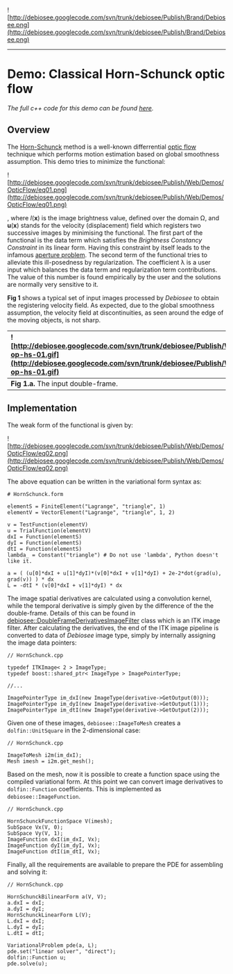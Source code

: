 ![http://debiosee.googlecode.com/svn/trunk/debiosee/Publish/Brand/Debiosee.png](http://debiosee.googlecode.com/svn/trunk/debiosee/Publish/Brand/Debiosee.png)

---


# Demo: Classical Horn-Schunck optic flow #

_The full c++ code for this demo can be found [here](http://code.google.com/p/debiosee/source/browse/trunk/debiosee/Demos/optic-flow/)._

## Overview ##
The [Horn-Schunck](http://en.wikipedia.org/wiki/Horn%E2%80%93Schunck_method) method is a well-known differrential [optic flow](http://en.wikipedia.org/wiki/Optical_Flow) technique which performs motion estimation based on global smoothness assumption. This demo tries to minimize the functional:

![http://debiosee.googlecode.com/svn/trunk/debiosee/Publish/Web/Demos/OpticFlow/eq01.png](http://debiosee.googlecode.com/svn/trunk/debiosee/Publish/Web/Demos/OpticFlow/eq01.png)

, where _I_(**x**) is the image brightness value, defined over the domain Ω, and **u**(**x**) stands for the velocity (displacement) field which registers two successive images by minimising the functional. The first part of the functional is the data term which satisfies the _Brightness Constancy Constraint_ in its linear form. Having this constraint by itself leads to the infamous [aperture problem](http://en.wikipedia.org/wiki/Aperture_problem#The_aperture_problem). The second term of the functional tries to alleviate this ill-posedness by regularization. The coefficient λ is a user input which balances the data term and regularization term contributions. The value of this number is found empirically by the user and the solutions are normally very sensitive to it.

**Fig 1** shows a typical set of input images processed by _Debiosee_ to obtain the registering velocity field. As expected, due to the global smoothness assumption, the velocity field at discontinuities, as seen around the edge of the moving objects, is not sharp.

|![http://debiosee.googlecode.com/svn/trunk/debiosee/Publish/Web/Demos/OpticFlow/demos-op-hs-01.gif](http://debiosee.googlecode.com/svn/trunk/debiosee/Publish/Web/Demos/OpticFlow/demos-op-hs-01.gif)|![http://debiosee.googlecode.com/svn/trunk/debiosee/Publish/Web/Demos/OpticFlow/demos-op-hs-02.png](http://debiosee.googlecode.com/svn/trunk/debiosee/Publish/Web/Demos/OpticFlow/demos-op-hs-02.png)|
|:----------------------------------------------------------------------------------------------------------------------------------------------------------------------------------------------------|:----------------------------------------------------------------------------------------------------------------------------------------------------------------------------------------------------|
|**Fig 1.a.** The input double-frame.                                                                                                                                                                 |**Fig 1.b.** The PDE solutions shown as velocity vectors with velocity magnitude in background.                                                                                                      |

## Implementation ##

The weak form of the functional is given by:

![http://debiosee.googlecode.com/svn/trunk/debiosee/Publish/Web/Demos/OpticFlow/eq02.png](http://debiosee.googlecode.com/svn/trunk/debiosee/Publish/Web/Demos/OpticFlow/eq02.png)

The above equation can be written in the variational form syntax as:

```
# HornSchunck.form

elementS = FiniteElement("Lagrange", "triangle", 1)
elementV = VectorElement("Lagrange", "triangle", 1, 2)

v = TestFunction(elementV)
u = TrialFunction(elementV)
dxI = Function(elementS)
dyI = Function(elementS)
dtI = Function(elementS)
lambda_ = Constant("triangle") # Do not use 'lambda', Python doesn't like it.

a = ( (u[0]*dxI + u[1]*dyI)*(v[0]*dxI + v[1]*dyI) + 2e-2*dot(grad(u), grad(v)) ) * dx
L = -dtI * (v[0]*dxI + v[1]*dyI) * dx
```

The image spatial derivatives are calculated using a convolution kernel, while the temporal derivative is simply given by the difference of the the double-frame. Details of this can be found in [debiosee::DoubleFrameDerivativesImageFilter](http://code.google.com/p/debiosee/source/browse/trunk/debiosee/Source/debiosee/itk/dbsDoubleFrameDerivativesImageFilter.h) class which is an ITK image filter. After calculating the derivatives, the end of the ITK image pipeline is converted to data of _Debiosee_ image type, simply by internally assigning the image data pointers:

```
// HornSchunck.cpp

typedef ITKImage< 2 > ImageType;
typedef boost::shared_ptr< ImageType > ImagePointerType;

//...

ImagePointerType im_dxI(new ImageType(derivative->GetOutput(0)));
ImagePointerType im_dyI(new ImageType(derivative->GetOutput(1)));
ImagePointerType im_dtI(new ImageType(derivative->GetOutput(2)));

```

Given one of these images, `debiosee::ImageToMesh` creates a `dolfin::UnitSquare` in the 2-dimensional case:

```
// HornSchunck.cpp

ImageToMesh i2m(im_dxI);
Mesh imesh = i2m.get_mesh();
```

Based on the mesh, now it is possible to create a function space using the compiled variational form. At this point we can convert image derivatives to `dolfin::Function` coefficients. This is implemented as `debiosee::ImageFunction`.

```
// HornSchunck.cpp

HornSchunckFunctionSpace V(imesh);
SubSpace Vx(V, 0);
SubSpace Vy(V, 1);
ImageFunction dxI(im_dxI, Vx);
ImageFunction dyI(im_dyI, Vx);
ImageFunction dtI(im_dtI, Vx);
```

Finally, all the requirements are available to prepare the PDE for assembling and solving it:

```
// HornSchunck.cpp

HornSchunckBilinearForm a(V, V);
a.dxI = dxI;
a.dyI = dyI;
HornSchunckLinearForm L(V);
L.dxI = dxI;
L.dyI = dyI;
L.dtI = dtI;

VariationalProblem pde(a, L);
pde.set("linear solver", "direct");
dolfin::Function u;
pde.solve(u);
```